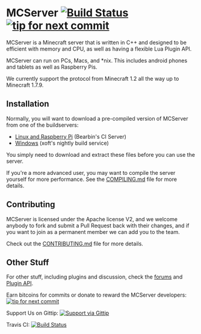 MCServer [![Build Status](http://img.shields.io/travis/mc-server/MCServer.svg)](https://travis-ci.org/mc-server/MCServer) [![tip for next commit](http://tip4commit.com/projects/74.svg)](http://tip4commit.com/projects/74)
========

MCServer is a Minecraft server that is written in C++ and designed to be efficient with memory and CPU, as well as having a flexible Lua Plugin API.

MCServer can run on PCs, Macs, and *nix. This includes android phones and tablets as well as Raspberry Pis. 

We currently support the protocol from Minecraft 1.2 all the way up to Minecraft 1.7.9.

Installation
------------

Normally, you will want to download a pre-compiled version of MCServer from one of the buildservers:

 * [Linux and Raspberry Pi](http://ci.bearbin.net) (Bearbin's CI Server)
 * [Windows](http://mc-server.xoft.cz) (xoft's nightly build service)

You simply need to download and extract these files before you can use the server. 

If you're a more advanced user, you may want to compile the server yourself for more performance. See the [COMPILING.md](https://github.com/mc-server/MCServer/blob/master/COMPILING.md) file for more details.

Contributing
------------

MCServer is licensed under the Apache license V2, and we welcome anybody to fork and submit a Pull Request back with their changes, and if you want to join as a permanent member we can add you to the team.

Check out the [CONTRIBUTING.md](https://github.com/mc-server/MCServer/blob/master/CONTRIBUTING.md) file for more details.

Other Stuff
-----------

For other stuff, including plugins and discussion, check the [forums](http://forum.mc-server.org) and [Plugin API](http://mc-server.xoft.cz/LuaAPI/).

Earn bitcoins for commits or donate to reward the MCServer developers: [![tip for next commit](http://tip4commit.com/projects/74.svg)](http://tip4commit.com/projects/74)

Support Us on Gittip: [![Support via Gittip](http://img.shields.io/gittip/mcs_team.svg)](https://www.gittip.com/mcs_team)

Travis CI: [![Build Status](http://img.shields.io/travis/mc-server/MCServer.svg)](https://travis-ci.org/mc-server/MCServer)

